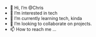 - 👋 Hi, I’m @Chris
- 👀 I’m interested in tech
- 🌱 I’m currently learning tech, kinda
- 💞️ I’m looking to collaborate on projects.
- 📫 How to reach me ...

<!---
Chriskatstu/Chriskatstu is a ✨ special ✨ repository because its `README.md` (this file) appears on your GitHub profile.
You can click the Preview link to take a look at your changes.
--->
